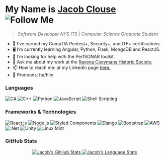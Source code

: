 # My Name is <a href="https://www.jacobpclouse.com/">Jacob Clouse</a> ![Follow Me](https://img.shields.io/github/followers/jacobpclouse.svg?style=social&label=Follow&maxAge=2592000)
> *Software Developer NYS ITS | Computer Science Graduate Student* 
<!--
**jacobpclouse/jacobpclouse** 1 is a ✨ _special_ ✨ repository because its `README.md` (this file) appears on your GitHub profile.
Link to the icons used below: https://dev.to/envoy_/150-badges-for-github-pnk
-->
- 🔭 I’ve earned my CompTIA Pentest+, Security+, and ITF+ certifications.
- 🖥️ I’m currently learning Angular, Python, Flask, MongoDB and ReactJS. 
- 📡 I’m looking for help with the PerfSONAR toolkit.
- 💬 Ask me about my work at the <a href="http://www.coeymanshistory.org/A/">Ravena Coeymans Historic Society.</a>
- 📫 How to reach me: at my LinkedIn page <a href="https://www.linkedin.com/in/jpclouse/">here.</a>
- 🖖 Pronouns: he/him


### Languages

![C#](https://img.shields.io/badge/C%23-239120?style=for-the-badge&logo=c-sharp&logoColor=white) ![C++](https://img.shields.io/badge/C%2B%2B-00599C?style=for-the-badge&logo=c%2B%2B&logoColor=white) ![Python](https://img.shields.io/badge/Python-14354C?style=for-the-badge&logo=python&logoColor=white) ![JavaScript](https://img.shields.io/badge/JavaScript-323330?style=for-the-badge&logo=javascript&logoColor=F7DF1E) ![Shell Scripting](https://img.shields.io/badge/Shell_Script-121011?style=for-the-badge&logo=gnu-bash&logoColor=white)

### Frameworks & Technologies
![React.js](https://img.shields.io/badge/React-20232A?style=for-the-badge&logo=react&logoColor=61DAFB) ![Node.js](https://img.shields.io/badge/Node.js-43853D?style=for-the-badge&logo=node.js&logoColor=white) ![Styled Components](https://img.shields.io/badge/styled--components-DB7093?style=for-the-badge&logo=styled-components&logoColor=white) ![Django](https://img.shields.io/badge/Django-092E20?style=for-the-badge&logo=django&logoColor=white) ![Bootstrap](https://img.shields.io/badge/Bootstrap-563D7C?style=for-the-badge&logo=bootstrap&logoColor=white) ![AWS](https://img.shields.io/badge/Amazon_AWS-232F3E?style=for-the-badge&logo=amazon-aws&logoColor=white) ![.Net](https://img.shields.io/badge/.NET-5C2D91?style=for-the-badge&logo=.net&logoColor=white) ![Unity](https://img.shields.io/badge/Unity-100000?style=for-the-badge&logo=unity&logoColor=white) ![Linux Mint](https://img.shields.io/badge/Linux_Mint-87CF3E?style=for-the-badge&logo=linux-mint&logoColor=white)


### GitHub Stats
<p align="center">
<a href="https://github.com/jacobpclouse">
 <img src="https://github-readme-stats.vercel.app/api?username=jacobpclouse&show_icons=true&hide=stars&hide_border=true" alt="Jacob's GitHub Stats" />
 <img src="https://github-readme-stats.vercel.app/api/top-langs/?username=jacobpclouse&layout=compact&hide_border=true" alt="Jacob's Language Stats" />
</a>
</p>

